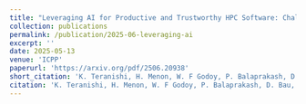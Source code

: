 ```yaml
---
title: "Leveraging AI for Productive and Trustworthy HPC Software: Challenges and Research Directions"
collection: publications
permalink: /publication/2025-06-leveraging-ai
excerpt: ''
date: 2025-05-13
venue: 'ICPP'
paperurl: 'https://arxiv.org/pdf/2506.20938'
short_citation: 'K. Teranishi, H. Menon, W. F Godoy, P. Balaprakash, D. Bau, T. Ben-Nun, A. Bhatele, F. Franchetti, M. Franusich, T. Gamblin, G. Georgakoudis, T. Goldstein, A. Guha, S. Hahn, C. Iancu, Z. Jin, T. Jones, T. Meng Low, H. Mankad, N. Rao Miniskar, M. Alaul Haque Monil, D. Nichols, K. Parasyris, S. Pophale, P. Valero-Lara, J. S Vetter, S. Williams, A. Young. Leveraging AI for Productive and Trustworthy HPC Software: Challenges and Research Directions. ISCW 2025.'
citation: 'K. Teranishi, H. Menon, W. F Godoy, P. Balaprakash, D. Bau, T. Ben-Nun, A. Bhatele, F. Franchetti, M. Franusich, T. Gamblin, G. Georgakoudis, T. Goldstein, A. Guha, S. Hahn, C. Iancu, Z. Jin, T. Jones, T. Meng Low, H. Mankad, N. Rao Miniskar, M. Alaul Haque Monil, D. Nichols, K. Parasyris, S. Pophale, P. Valero-Lara, J. S Vetter, S. Williams, A. Young. Leveraging AI for Productive and Trustworthy HPC Software: Challenges and Research Directions. ISCW 2025.'
---
```

